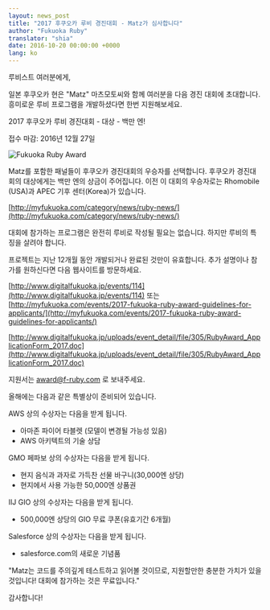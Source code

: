 ```yaml
---
layout: news_post
title: "2017 후쿠오카 루비 경진대회 - Matz가 심사합니다"
author: "Fukuoka Ruby"
translator: "shia"
date: 2016-10-20 00:00:00 +0000
lang: ko
---
```


루비스트 여러분에게,

일본 후쿠오카 현은 "Matz" 마츠모토씨와 함께 여러분을 다음 경진 대회에 초대합니다. 흥미로운 루비 프로그램을 개발하셨다면 한번 지원해보세요.

2017 후쿠오카 루비 경진대회 - 대상 - 백만 엔!

접수 마감: 2016년 12월 27일

![Fukuoka Ruby Award](https://www.digitalfukuoka.jp/javascripts/kcfinder/upload/images/fukuokarubyaward2017.png)

Matz를 포함한 패널들이 후쿠오카 경진대회의 우승자를 선택합니다.
후쿠오카 경진대회의 대상에게는 백만 엔의 상금이 주어집니다.
이전 이 대회의 우승자로는 Rhomobile (USA)과 APEC 기후 센터(Korea)가 있습니다.

[http://myfukuoka.com/category/news/ruby-news/](http://myfukuoka.com/category/news/ruby-news/)

대회에 참가하는 프로그램은 완전히 루비로 작성될 필요는 없습니댜. 하지만 루비의
특징을 살려야 합니다.

프로젝트는 지난 12개월 동안 개발되거나 완료된 것만이 유효합니다. 추가 설명이나
참가를 원하신다면 다음 웹사이트를 방문하세요.

[http://www.digitalfukuoka.jp/events/114](http://www.digitalfukuoka.jp/events/114)
또는
[http://myfukuoka.com/events/2017-fukuoka-ruby-award-guidelines-for-applicants/](http://myfukuoka.com/events/2017-fukuoka-ruby-award-guidelines-for-applicants/)

[http://www.digitalfukuoka.jp/uploads/event_detail/file/305/RubyAward_ApplicationForm_2017.doc](http://www.digitalfukuoka.jp/uploads/event_detail/file/305/RubyAward_ApplicationForm_2017.doc)

지원서는 award@f-ruby.com 로 보내주세요.

올해에는 다음과 같은 특별상이 준비되어 있습니다.

AWS 상의 수상자는 다음을 받게 됩니다.

* 아마존 파이어 타블렛 (모델이 변경될 가능성 있음)
* AWS 아키텍트의 기술 상담

GMO 페파보 상의 수상자는 다음을 받게 됩니다.

* 현지 음식과 과자로 가득찬 선물 바구니(30,000엔 상당)
* 현지에서 사용 가능한 50,000엔 상품권

IIJ GIO 상의 수상자는 다음을 받게 됩니다.

* 500,000엔 상당의 GIO 무료 쿠폰(유효기간 6개월)

Salesforce 상의 수상자는 다음을 받게 됩니다.

* salesforce.com의 새로운 기념품

"Matz는 코드를 주의깊게 테스트하고 읽어볼 것이므로, 지원할만한 충분한 가치가 있을 것입니다! 대회에 참가하는 것은 무료입니다."

감사합니다!
